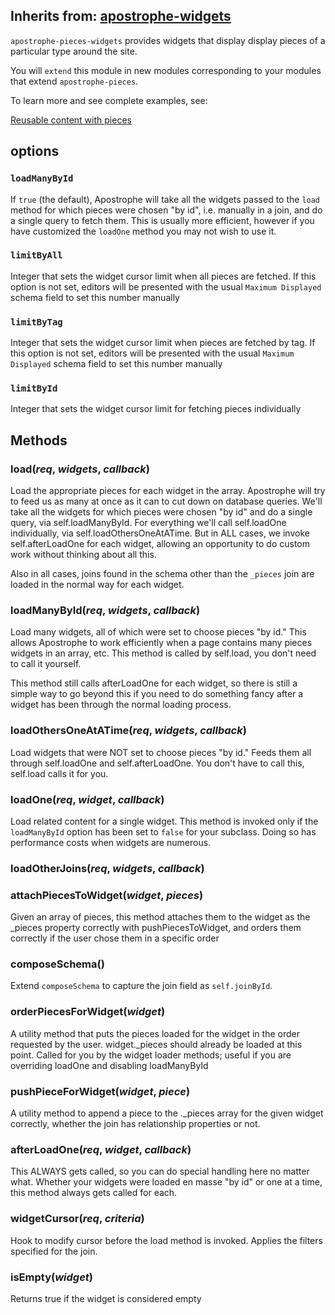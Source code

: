 ## Inherits from: [apostrophe-widgets](../apostrophe-widgets/README.md)
`apostrophe-pieces-widgets` provides widgets that display display pieces of a
particular type around the site.

You will `extend` this module in new modules corresponding to your modules
that extend `apostrophe-pieces`.

To learn more and see complete examples, see:

[Reusable content with pieces](/tutorials/core-concepts/reusable-content-pieces)

## options

### `loadManyById`

If `true` (the default), Apostrophe will take all the widgets passed to the `load` method for which pieces
were chosen "by id", i.e. manually in a join, and do a single query to fetch them. This is usually more efficient,
however if you have customized the `loadOne` method you may not wish to use it.

### `limitByAll`

Integer that sets the widget cursor limit when all pieces are fetched.
If this option is not set, editors will be presented with the usual
`Maximum Displayed` schema field to set this number manually

### `limitByTag`

Integer that sets the widget cursor limit when pieces are fetched by tag.
If this option is not set, editors will be presented with the usual
`Maximum Displayed` schema field to set this number manually

### `limitById`

Integer that sets the widget cursor limit for fetching
pieces individually


## Methods
### load(*req*, *widgets*, *callback*)
Load the appropriate pieces for each widget in the array. Apostrophe will try to feed
us as many at once as it can to cut down on database queries. We'll take all the
widgets for which pieces were chosen "by id" and do a single query, via
self.loadManyById. For everything we'll call self.loadOne individually, via
self.loadOthersOneAtATime. But in ALL cases, we invoke self.afterLoadOne for
each widget, allowing an opportunity to do custom work without thinking
about all this.

Also in all cases, joins found in the schema other than the `_pieces` join
are loaded in the normal way for each widget.
### loadManyById(*req*, *widgets*, *callback*)
Load many widgets, all of which were set to choose pieces "by id." This allows
Apostrophe to work efficiently when a page contains many pieces widgets in an
array, etc. This method is called by self.load, you don't need to call it yourself.

This method still calls afterLoadOne for each widget, so there is still a simple
way to go beyond this if you need to do something fancy after a widget has been
through the normal loading process.
### loadOthersOneAtATime(*req*, *widgets*, *callback*)
Load widgets that were NOT set to choose pieces "by id." Feeds them all
through self.loadOne and self.afterLoadOne. You don't have to call this,
self.load calls it for you.
### loadOne(*req*, *widget*, *callback*)
Load related content for a single widget. This method is invoked only
if the `loadManyById` option has been set to `false` for your subclass.
Doing so has performance costs when widgets are numerous.
### loadOtherJoins(*req*, *widgets*, *callback*)

### attachPiecesToWidget(*widget*, *pieces*)
Given an array of pieces, this method attaches them to the widget
as the _pieces property correctly with pushPiecesToWidget, and
orders them correctly if the user chose them in a specific order
### composeSchema()
Extend `composeSchema` to capture the join field
as `self.joinById`.
### orderPiecesForWidget(*widget*)
A utility method that puts the pieces loaded for the widget in the
order requested by the user. widget._pieces should already be loaded
at this point. Called for you by the widget loader methods; useful
if you are overriding loadOne and disabling loadManyById
### pushPieceForWidget(*widget*, *piece*)
A utility method to append a piece to the ._pieces array for the given widget correctly,
whether the join has relationship properties or not.
### afterLoadOne(*req*, *widget*, *callback*)
This ALWAYS gets called, so you can do special handling here no matter what.
Whether your widgets were loaded en masse "by id" or one at a time, this method
always gets called for each.
### widgetCursor(*req*, *criteria*)
Hook to modify cursor before the load method is invoked. Applies the filters
specified for the join.
### isEmpty(*widget*)
Returns true if the widget is considered empty
